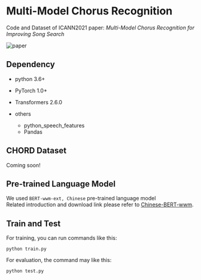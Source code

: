 # Multi-Model Chorus Recognition
Code and Dataset of ICANN2021 paper: *Multi-Model Chorus Recognition for Improving Song Search* 
<p align="justify">
  <img src="https://github.com/krystalan/MMCR/blob/main/title.png" alt="paper">
</p>

## Dependency
- python 3.6+
- PyTorch 1.0+
- Transformers 2.6.0

- others
    - python_speech_features
    - Pandas

## CHORD Dataset
Coming soon!

## Pre-trained Language Model
We used  ```BERT-wwm-ext, Chinese``` pre-trained language model  
Related introduction and download link please refer to <u>[Chinese-BERT-wwm](https://github.com/ymcui/Chinese-BERT-wwm#%E4%B8%AD%E6%96%87%E6%A8%A1%E5%9E%8B%E4%B8%8B%E8%BD%BD)</u>.

## Train and Test
For training, you can run commands like this:  
```shell
python train.py
```

For evaluation, the command may like this:
```shell
python test.py
```
